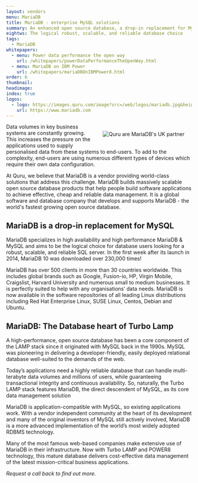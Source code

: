 ```yaml
---
layout: vendors
menu: MariaDB
title: MariaDB - enterprise MySQL solutions
summary: An enhanced open source database, a drop-in replacement for MySQL.
eightws: The logical robust, scalable, and reliable database choice
tags:
  - MariaDB
whitepapers:
  - menu: Power data performance the open way
    url: /whitepapers/powerDataPerformanceTheOpenWay.html
  - menu: MariaDB on IBM Power
    url: /whitepapers/mariaDBOnIBMPower8.html
order: 6
thumbnail:
headimage:
index: true
logos:
  - logo: https://images.quru.com/image?src=/web/logos/mariadb.jpg&height=100
    url: https://www.mariadb.com
---
```


<div id="image" style="float: right; padding: 20px 20px"> <img class="clickable" src="http://images.quru.com/image?src=web/logos/mariadb.jpg&width=300" title="MariaDB" alt="Quru are MariaDB's UK partner"> </div>

Data volumes in key business systems are constantly growing. This increases the pressure on the applications used to supply personalised data from these systems to end-users. To add to the complexity, end-users are using numerous different types of devices which require their own data configuration.

At Quru, we believe that MariaDB is a vendor providing world-class solutions that address this challenge. MariaDB builds massively scalable open source database products that help people build software applications to achieve effective, cheap and reliable data management. It is a global software and database company that develops and supports MariaDB - the world's fastest growing open source database.

## MariaDB is a drop-in replacement for MySQL ##

MariaDB specializes in high availability and high performance MariaDB & MySQL and aims to be the logical choice for database users looking for a robust, scalable, and reliable SQL server. In the first week after its launch in 2014, MariaDB 10 was downloaded over 230,000 times!

MariaDB has over 500 clients in more than 30 countries worldwide. This includes global brands such as Google, Fusion-io, HP, Virgin Mobile, Craigslist, Harvard University and numerous small to medium businesses. It is perfectly suited to help with any organisations’ data needs. MariaDB is now available in the software repositories of all leading Linux distributions including Red Hat Enterprise Linux, SUSE Linux, Centos, Debian and Ubuntu.

## MariaDB: The Database heart of Turbo Lamp ##

A high-performance, open source database has been a core component of the LAMP stack since it originated with MySQL back in the 1990s. MySQL was pioneering in delivering a developer-friendly, easily deployed relational database well-suited to the demands of the web.

Today’s applications need a highly reliable database that can handle multi-terabyte data volumes and millions of users, while guaranteeing transactional integrity and continuous availability. So, naturally, the Turbo LAMP stack features MariaDB, the direct descendent of MySQL, as its core data management solution

MariaDB is application-compatible with MySQL, so existing applications work. With a vendor independent community at the heart of its development and many of the original inventors of MySQL still actively involved, MariaDB is a more advanced implementation of the world’s most widely adopted RDBMS technology.

Many of the most famous web-based companies make extensive use of MariaDB in their infrastructure. Now with Turbo LAMP and POWER8 technology, this mature database delivers cost-effective data management of the latest mission-critical business applications.

*Request a call back to find out more.*
